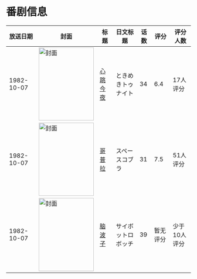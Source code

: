 # 番剧信息

|放送日期|封面|标题|日文标题|话数|评分|评分人数|
|---|---|---|---|---|---|---|
|1982-10-07|<img src="//lain.bgm.tv/pic/cover/c/05/98/102932_q9TBu.jpg" alt="封面" style="width:150px;height:200px;object-fit:cover;">|[心跳今夜](https://bangumi.tv/subject/102932)|ときめきトゥナイト|34|6.4|17人评分|
|1982-10-07|<img src="//lain.bgm.tv/pic/cover/c/5a/c1/67756_9jlBB.jpg" alt="封面" style="width:150px;height:200px;object-fit:cover;">|[哥普拉](https://bangumi.tv/subject/67756)|スペースコブラ|31|7.5|51人评分|
|1982-10-07|<img src="//lain.bgm.tv/pic/cover/c/48/1d/142309_5537h.jpg" alt="封面" style="width:150px;height:200px;object-fit:cover;">|[脑波子](https://bangumi.tv/subject/142309)|サイボットロボッチ|39|暂无评分|少于10人评分|
